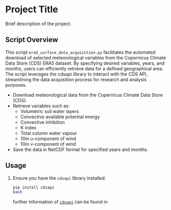 # Project Title


Brief description of the project.

## Script Overview

This script `era5_surface_data_acquisition.py` facilitates the automated download of selected meteorological variables from the Copernicus Climate Data Store (CDS) ERA5 dataset. By specifying desired variables, years, and months, users can efficiently retrieve data for a defined geographical area. The script leverages the cdsapi library to interact with the CDS API, streamlining the data acquisition process for research and analysis purposes.

- Download meteorological data from the Copernicus Climate Data Store (CDS).
- Retrieve variables such as:
  - Volumetric soil water layers
  - Convective available potential energy
  - Convective inhibition
  - K index
  - Total column water vapour
  - 10m u-component of wind
  - 10m v-component of wind
- Save the data in NetCDF format for specified years and months.

## Usage

1. Ensure you have the `cdsapi` library installed:
   ```bash
   pip install cdsapi
   bash
   ```
   further information of [`cdsapi`](https://cds.climate.copernicus.eu/how-to-api) can be found in 